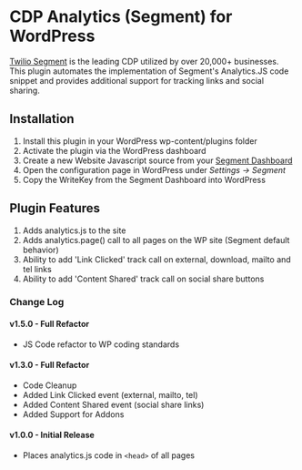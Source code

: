 # CDP Analytics (Segment) for WordPress

[Twilio Segment](https://www.segment.com) is the leading CDP utilized by over 20,000+ businesses.  This plugin automates the implementation of Segment's Analytics.JS code snippet and provides additional support for tracking links and social sharing.  

## Installation

1. Install this plugin in your WordPress wp-content/plugins folder
2. Activate the plugin via the WordPress dashboard
3. Create a new Website Javascript source from your [Segment Dashboard](https://app.segment.com) 
4. Open the configuration page in WordPress under  *Settings -> Segment*
5. Copy the WriteKey from the Segment Dashboard into WordPress 

## Plugin Features

1. Adds analytics.js to the site
2. Adds analytics.page() call to all pages on the WP site (Segment default behavior)
3. Ability to add 'Link Clicked' track call on external, download, mailto and tel links
4. Ability to add 'Content Shared' track call on social share buttons

### Change Log

#### v1.5.0 - Full Refactor
- JS Code refactor to WP coding standards

#### v1.3.0 - Full Refactor
- Code Cleanup
- Added Link Clicked event (external, mailto, tel)
- Added Content Shared event (social share links) 
- Added Support for Addons

#### v1.0.0 - Initial Release
- Places analytics.js code in `<head>` of all pages
